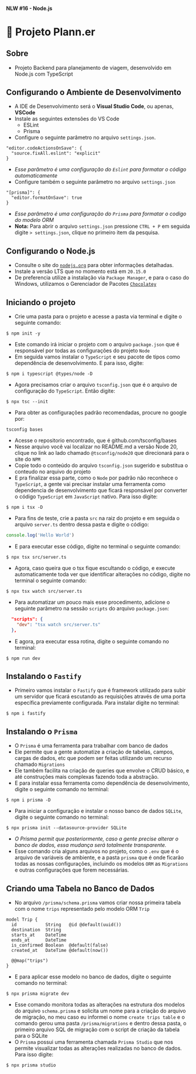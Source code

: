 #### NLW #16 - Node.js
# 🚀 Projeto Plann.er

## Sobre
- Projeto Backend para planejamento de viagem, desenvolvido em Node.js com TypeScript

## Configurando o Ambiente de Desenvolvimento
- A IDE de Desenvolvimento será o **Visual Studio Code**, ou apenas, **VSCode**
- Instale as seguintes extensões do VS Code
  - ESLint
  - Prisma
- Configure o seguinte parâmetro no arquivo `settings.json`.
```
"editor.codeActionsOnSave": {
  "source.fixAll.eslint": "explicit"
}
```
  - _Esse parâmetro é uma configuração do `Eslint` para formatar o código automaticamente_
- Configure também o seguinte parâmetro no arquivo `settings.json`
```
"[prisma]": {
  "editor.formatOnSave": true
}
```
  - _Esse parâmetro é uma configuração do `Prisma` para formatar o codigo do modelo ORM_
- **Nota:** Para abrir o arquivo `settings.json` pressione `CTRL + P` em seguida digite `> settings.json`, clique no primeiro item da pesquisa.

## Configurando o Node.js
- Consulte o site do [`nodejs.org`](nodejs.org) para obter informações detalhadas.
- Instale a versão LTS que no momento está em `20.15.0`
- De preferencia utilize a instalação via `Package Manager`, e para o caso do Windows, utilizamos o Gerenciador de Pacotes [`Chocolatey`](https://chocolatey.org/)

## Iniciando o projeto
- Crie uma pasta para o projeto e acesse a pasta via terminal e digite o seguinte comando:
```
$ npm init -y
```
- Este comando irá iniciar o projeto com o arquivo `package.json` que é responsável por todas as configurações do projeto `Node`
- Em seguida vamos instalar o `TypeScript` e seu pacote de tipos como dependência de desenvolvimento. E para isso, digite:
```
$ npm i typescript @types/node -D
```
- Agora precisamos criar o arquivo `tsconfig.json` que é o arquivo de configuração do `TypeScript`. Então digite:
```
$ npx tsc --init
```
- Para obter as configurações padrão recomendadas, procure no google por:
```
tsconfig bases
```
- Acesse o repositorio encontrado, que é github.com/tsconfig/bases
- Nesse arquivo você vai localizar no README.md a versão Node 20, clique no link ao lado chamado `@tsconfig/node20` que direcionará para o site do `NPM`
- Copie todo o conteúdo do arquivo `tsconfig.json` sugerido e substitua o conteudo no arquivo do projeto
- E pra finalizar essa parte, como o `Node` por padrão não reconhece o `TypeScript`, a gente vai precisar instalar uma ferramenta como dependencia de desenvolvimento que ficará responsável por converter o código `TypeScript` em `JavaScript` nativo. Para isso digite:
```
$ npm i tsx -D
```
- Para fins de teste, crie a pasta `src` na raiz do projeto e em seguida o arquivo `server.ts` dentro dessa pasta e digite o código:
```ts
console.log('Hello World')
```
- E para executar esse código, digite no terminal o seguinte comando:
```
$ npx tsx src/server.ts
```
- Agora, caso queira que o tsx fique escultando o código, e execute automaticamente toda ver que identificar alterações no código, digite no terminal o seguinte comando:
```
$ npx tsx watch src/server.ts
```
- Para automatizar um pouco mais esse procedimento, adicione o seguinte parâmetro na sessão `scripts` do arquivo `package.json`:
```json
  "scripts": {
    "dev": "tsx watch src/server.ts"
  },
```
- E agora, pra executar essa rotina, digite o seguinte comando no terminal:
```
$ npm run dev
```

## Instalando o `Fastify`
- Primeiro vamos instalar o `Fastify` que é framework utilizado para subir um servidor que ficará escutando as requisições através de uma porta específica previamente configurada. Para instalar digite no terminal:
```
$ npm i fastify
```

## Instalando o `Prisma`
- O `Prisma` é uma ferramenta para trabalhar com banco de dados
- Ele permite que a gente automatize a criação de tabelas, campos, cargas de dados, etc que podem ser feitas utilizando um recurso chamado `Migrations`
- Ele também facilita na criação de queries que envolve o CRUD básico, e até construções mais complexas fazendo toda a abstração.
- E para instalar essa ferramenta como dependência de desenvolvimento, digite o seguinte comando no terminal:
```
$ npm i prisma -D
```
- Para iniciar a configuração e instalar o nosso banco de dados `SQLite`, digite o seguinte comando no terminal:
```
$ npx prisma init --datasource-provider SQLite
```
  - _O Prisma permit que posteriormente, caso a gente precise alterar o banco de dados, essa mudança será totalmente transparente._
- Esse comando cria alguns arquivos no projeto, como o `.env` que é o arquivo de variáveis de ambiente, e a pasta `prisma` que é onde ficarão todas as nossas configurações, incluindo os modelos `ORM` as `Migrations` e outras configurações que forem necessárias.

## Criando uma Tabela no Banco de Dados
- No arquivo `/prisma/schema.prisma` vamos criar nossa primeira tabela com o nome `trips` representado pelo modelo ORM `Trip`
```
model Trip {
  id           String   @id @default(uuid())
  destination  String
  starts_at    DateTime
  ends_at      DateTime
  is_confirmed Boolean  @default(false)
  created_at   DateTime @default(now())

  @@map("trips")
}
```
- E para aplicar esse modelo no banco de dados, digite o seguinte comando no terminal:
```
$ npx prisma migrate dev
```
- Esse comando monitora todas as alterações na estrutura dos modelos do arquivo `schema.prisma` e solicita um nome para a criação do arquivo de migração, no meu caso eu informei o nome `create trips table` e o comando gerou uma pasta `/prisma/migrations` e dentro dessa pasta, o primeiro arquivo SQL de migração com o script de criação da tabela para o SQLite
- O `Prisma` possui uma ferramenta chamada `Prisma Studio` que nos permite visualizar todas as alterações realizadas no banco de dados. Para isso digite:
```
$ npx prisma studio
```
